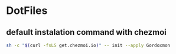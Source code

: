 # DotFiles 

## default instalation command with chezmoi
```bash
sh -c "$(curl -fsLS get.chezmoi.io)" -- init --apply Gordoxmon
```
